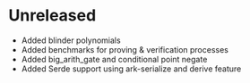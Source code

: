 # Unreleased

- Added blinder polynomials
- Added benchmarks for proving & verification processes
- Added big_arith_gate and conditional point negate
- Added Serde support using ark-serialize and derive feature